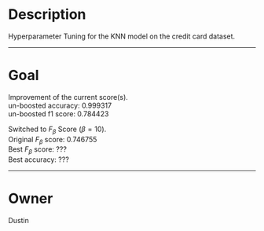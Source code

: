 # Description

Hyperparameter Tuning for the KNN model on the credit card
dataset.

---

# Goal

Improvement of the current score(s).<br/>
un-boosted accuracy:    0.999317<br/>
un-boosted f1 score:    0.784423

Switched to $F_\beta$ Score ($\beta = 10$).<br/>
Original $F_\beta$ score:  0.746755<br/>
Best     $F_\beta$ score:  ???<br/>
Best            accuracy:  ???

---

# Owner

Dustin
